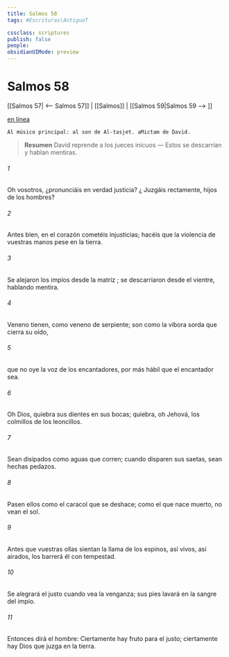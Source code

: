 ```yaml
---
title: Salmos 58
tags: #Escrituras\AntiguoT

cssclass: scriptures
publish: false
people:
obsidianUIMode: preview
---
```


# Salmos 58
[[Salmos 57| <-- Salmos 57]] | [[Salmos]] | [[Salmos 59|Salmos 59 --> ]]

[en línea](https://churchofjesuschrist.org/study/scriptures/ot/ps/58?lang=spa)

```
Al músico principal: al son de Al-tasjet. aMictam de David.
```

> __Resumen__
David reprende a los jueces inicuos — Estos se descarrían y hablan mentiras.

###### 1 
Oh vosotros, ¿pronunciáis en verdad justicia?
¿
Juzgáis
 rectamente, hijos de los hombres?

###### 2 
Antes bien, en el corazón cometéis injusticias;
hacéis que la violencia de vuestras manos pese en la tierra.

###### 3 
Se alejaron los impíos desde la 
matriz
;
se descarriaron desde el vientre, hablando mentira.

###### 4 
Veneno tienen, como veneno de serpiente;
son como la víbora sorda que cierra su oído,

###### 5 
que no oye la voz de los encantadores,
por más hábil que el encantador sea.

###### 6 
Oh Dios, quiebra sus dientes en sus bocas;
quiebra, oh Jehová, los colmillos de los leoncillos.

###### 7 
Sean disipados como aguas que corren;
cuando disparen sus saetas, sean hechas pedazos.

###### 8 
Pasen ellos como el caracol que se deshace;
como
 el que nace muerto, no vean el sol.

###### 9 
Antes que vuestras ollas sientan la llama de los espinos,
así vivos, así airados, los barrerá él con tempestad.

###### 10 
Se alegrará el justo cuando vea la venganza;
sus pies lavará en la 
sangre
 del impío.

###### 11 
Entonces dirá el hombre:
Ciertamente hay 
fruto
 para el justo;
ciertamente hay Dios que 
juzga
 en la tierra.


